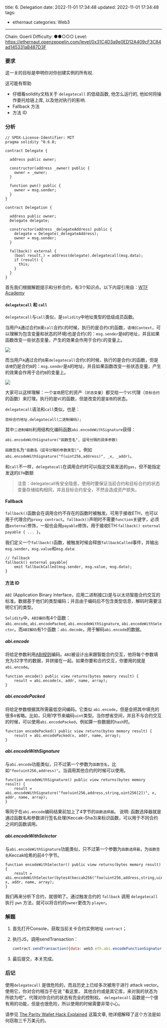 title: 6. Delegation
date: 2022-11-01 17:34:48
updated: 2022-11-01 17:34:48
tags:
- ethernaut
categories: Web3
---

Chain: Goerli
Difficulty: ●●○○○
Level: https://ethernaut.openzeppelin.com/level/0x31C4D3a9e0ED12A409cF3C84ad145331aB487D3F

### 要求

这一关的目标是申明你对你创建实例的所有权.

这可能有帮助

- 仔细看solidity文档关于 `delegatecall` 的低级函数, 他怎么运行的, 他如何将操作委托给链上库, 以及他对执行的影响.
- Fallback 方法
- 方法 ID

### 分析

```solidity
// SPDX-License-Identifier: MIT
pragma solidity ^0.6.0;

contract Delegate {

  address public owner;

  constructor(address _owner) public {
    owner = _owner;
  }

  function pwn() public {
    owner = msg.sender;
  }
}

contract Delegation {

  address public owner;
  Delegate delegate;

  constructor(address _delegateAddress) public {
    delegate = Delegate(_delegateAddress);
    owner = msg.sender;
  }

  fallback() external {
    (bool result,) = address(delegate).delegatecall(msg.data);
    if (result) {
      this;
    }
  }
}
```

首先我们根据解题提示和分析合约，有3个知识点。以下内容引用自：[WTF Academy](https://wtf.academy/)

#### `delegatecall` 和 `call`

`delegatecall`与`call`类似，是`solidity`中地址类型的低级成员函数。

当用户`A`通过合约`B`来`call`合约`C`的时候，执行的是合约`C`的函数，`语境`(`Context`，可以理解为包含变量和状态的环境)也是合约`C`的：`msg.sender`是`B`的地址，并且如果函数改变一些状态变量，产生的效果会作用于合约`C`的变量上。

![](call.png)

而当用户`A`通过合约`B`来`delegatecall`合约`C`的时候，执行的是合约`C`的函数，但是`语境`仍是合约`B`的：`msg.sender`是`A`的地址，并且如果函数改变一些状态变量，产生的效果会作用于合约`B`的变量上。

![](delegatecall.png)

大家可以这样理解：一个`富商`把它的资产（`状态变量`）都交给一个`VC`代理（`目标合约`的函数）来打理。执行的是`VC`的函数，但是改变的是`富商`的状态。

`delegatecall`语法和`call`类似，也是：

```
目标合约地址.delegatecall(二进制编码);
```

其中`二进制编码`利用结构化编码函数`abi.encodeWithSignature`获得：

```
abi.encodeWithSignature("函数签名", 逗号分隔的具体参数)
```

`函数签名`为`"函数名（逗号分隔的参数类型)"`。例如`abi.encodeWithSignature("f(uint256,address)", _x, _addr)`。

和`call`不一样，`delegatecall`在调用合约时可以指定交易发送的`gas`，但不能指定发送的`ETH`数额

> 注意：delegatecall有安全隐患，使用时要保证当前合约和目标合约的状态变量存储结构相同，并且目标合约安全，不然会造成资产损失。
> 
#### Fallback

`fallback()`函数会在调用合约不存在的函数时被触发。可用于接收ETH，也可以用于代理合约`proxy contract`。`fallback()`声明时不需要`function`关键字，必须由`external`修饰，一般也会用`payable`修饰，用于接收ETH:`fallback() external payable { ... }`。

我们定义一个`fallback()`函数，被触发时候会释放`fallbackCalled`事件，并输出`msg.sender`，`msg.value`和`msg.data`:

```solidity
// fallback
fallback() external payable{
    emit fallbackCalled(msg.sender, msg.value, msg.data);
}
```

#### 方法 ID

`ABI` (Application Binary Interface，应用二进制接口)是与以太坊智能合约交互的标准。数据基于他们的类型编码；并且由于编码后不包含类型信息，解码时需要注明它们的类型。

`Solidity`中，`ABI编码`有4个函数：`abi.encode`, `abi.encodePacked`, `abi.encodeWithSignature`, `abi.encodeWithSelector`。而`ABI解码`有1个函数：`abi.decode`，用于解码`abi.encode`的数据。

##### abi.encode

将给定参数利用[ABI规则](https://learnblockchain.cn/docs/solidity/abi-spec.html)编码。`ABI`被设计出来跟智能合约交互，他将每个参数填充为32字节的数据，并拼接在一起。如果你要和合约交互，你要用的就是`abi.encode`。

```solidity
function encode() public view returns(bytes memory result) {
    result = abi.encode(x, addr, name, array);
}
```

##### abi.encodePacked

将给定参数根据其所需最低空间编码。它类似 `abi.encode`，但是会把其中填充的很多`0`省略。比如，只用1字节来编码`uint`类型。当你想省空间，并且不与合约交互的时候，可以使用`abi.encodePacked`，例如算一些数据的`hash`时。

```solidity
function encodePacked() public view returns(bytes memory result) {
    result = abi.encodePacked(x, addr, name, array);
}
```

##### abi.encodeWithSignature

与`abi.encode`功能类似，只不过第一个参数为`函数签名`，比如`"foo(uint256,address)"`。当调用其他合约的时候可以使用。

```solidity
function encodeWithSignature() public view returns(bytes memory result) {
    result = abi.encodeWithSignature("foo(uint256,address,string,uint256[2])", x, addr, name, array);
}
```

等同于在`abi.encode`编码结果前加上了4字节的`函数选择器`。 说明: 函数选择器就是通过函数名和参数进行签名处理(Keccak–Sha3)来标识函数，可以用于不同合约之间的函数调用。

##### abi.encodeWithSelector

与`abi.encodeWithSignature`功能类似，只不过第一个参数为`函数选择器`，为`函数签名`Keccak哈希的前4个字节。

```solidity
function encodeWithSelector() public view returns(bytes memory result) {
    result = abi.encodeWithSelector(bytes4(keccak256("foo(uint256,address,string,uint256[2])")), x, addr, name, array);
}
```

我们再来分析下合约，就很明了。通过触发合约的 `fallback` 调用 `delegatecall` 执行 `pwn` 方法，就可以将合约的`owner`更改为 `player`。

### 解题

1. 首先打开Console，获取当前关卡合约实例地址 `contract`；
2. 执行JS，调用sendTransaction：
    
    ```jsx
    contract.sendTransaction({data: web3.eth.abi.encodeFunctionSignature('pwn()')});
    ```
    
3. 最后提交，本关完成。

### 后记

使用`delegatecall` 是很危险的，而且历史上已经多次被用于进行 attack vector。使用它，你对合约相当于在说 "看这里， 其他合约或是其它库，来对我的状态为所欲为吧"。代理对你合约的状态有完全的控制权。 `delegatecall` 函数是一个很有用的功能，但是也很危险，所以使用的时候需要非常小心。

请参见 [The Parity Wallet Hack Explained](https://blog.openzeppelin.com/on-the-parity-wallet-multisig-hack-405a8c12e8f7) 这篇文章, 他详细解释了这个方法是如何窃取三千万美元的。